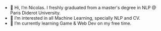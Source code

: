 - 👋 Hi, I’m Nicolas. I freshly graduated from a master's degree in NLP @ Paris Diderot University.
- 👀 I’m interested in all Machine Learning, specially NLP and CV.
- 🌱 I’m currently learning Game & Web Dev on my free time.
